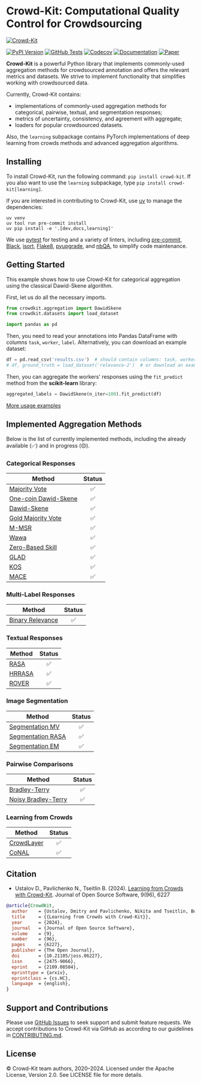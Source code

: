 # Crowd-Kit: Computational Quality Control for Crowdsourcing

[![Crowd-Kit](https://tlk.s3.yandex.net/crowd-kit/Crowd-Kit-GitHub.png)](https://github.com/Toloka/crowd-kit)

[![PyPI Version][pypi_badge]][pypi_link]
[![GitHub Tests][github_tests_badge]][github_tests_link]
[![Codecov][codecov_badge]][codecov_link]
[![Documentation][docs_badge]][docs_link]
[![Paper][paper_badge]][paper_link]

[pypi_badge]: https://badge.fury.io/py/crowd-kit.svg
[pypi_link]: https://pypi.python.org/pypi/crowd-kit
[github_tests_badge]: https://github.com/Toloka/crowd-kit/actions/workflows/tests.yml/badge.svg?branch=main
[github_tests_link]: https://github.com/Toloka/crowd-kit/actions/workflows/tests.yml
[codecov_badge]: https://codecov.io/gh/Toloka/crowd-kit/branch/main/graph/badge.svg
[codecov_link]: https://codecov.io/gh/Toloka/crowd-kit
[docs_badge]: https://readthedocs.org/projects/crowd-kit/badge/
[docs_link]: https://crowd-kit.readthedocs.io/
[paper_badge]: https://joss.theoj.org/papers/10.21105/joss.06227/status.svg
[paper_link]: https://doi.org/10.21105/joss.06227

**Crowd-Kit** is a powerful Python library that implements commonly-used aggregation methods for crowdsourced annotation and offers the relevant metrics and datasets. We strive to implement functionality that simplifies working with crowdsourced data.

Currently, Crowd-Kit contains:

* implementations of commonly-used aggregation methods for categorical, pairwise, textual, and segmentation responses;
* metrics of uncertainty, consistency, and agreement with aggregate;
* loaders for popular crowdsourced datasets.

Also, the `learning` subpackage contains PyTorch implementations of deep learning from crowds methods and advanced aggregation algorithms.

## Installing

To install Crowd-Kit, run the following command: `pip install crowd-kit`. If you also want to use the `learning` subpackage, type `pip install crowd-kit[learning]`.

If you are interested in contributing to Crowd-Kit, use [uv](https://github.com/astral-sh/uv) to manage the dependencies:

```shell
uv venv
uv tool run pre-commit install
uv pip install -e '.[dev,docs,learning]'
```

We use [pytest](https://pytest.org/) for testing and a variety of linters, including [pre-commit](https://pre-commit.com/), [Black](https://github.com/psf/black), [isort](https://github.com/pycqa/isort), [Flake8](https://github.com/pycqa/flake8), [pyupgrade](https://github.com/asottile/pyupgrade), and [nbQA](https://github.com/nbQA-dev/nbQA), to simplify code maintenance.

## Getting Started

This example shows how to use Crowd-Kit for categorical aggregation using the classical Dawid-Skene algorithm.

First, let us do all the necessary imports.

````python
from crowdkit.aggregation import DawidSkene
from crowdkit.datasets import load_dataset

import pandas as pd
````

Then, you need to read your annotations into Pandas DataFrame with columns `task`, `worker`, `label`. Alternatively, you can download an example dataset:

````python
df = pd.read_csv('results.csv')  # should contain columns: task, worker, label
# df, ground_truth = load_dataset('relevance-2')  # or download an example dataset
````

Then, you can aggregate the workers' responses using the `fit_predict` method from the **scikit-learn** library:

````python
aggregated_labels = DawidSkene(n_iter=100).fit_predict(df)
````

[More usage examples](https://github.com/Toloka/crowd-kit/tree/main/examples)

## Implemented Aggregation Methods

Below is the list of currently implemented methods, including the already available (✅) and in progress (🟡).

### Categorical Responses

| Method | Status |
| ------------- | :-------------: |
| [Majority Vote](https://toloka.ai/docs/crowd-kit/reference/crowdkit.aggregation.classification.majority_vote.MajorityVote) | ✅ |
| [One-coin Dawid-Skene](https://toloka.ai/docs/crowd-kit/reference/crowdkit.aggregation.classification.dawid_skene.OneCoinDawidSkene) | ✅ |
| [Dawid-Skene](https://toloka.ai/docs/crowd-kit/reference/crowdkit.aggregation.classification.dawid_skene.DawidSkene) | ✅ |
| [Gold Majority Vote](https://toloka.ai/docs/crowd-kit/reference/crowdkit.aggregation.classification.gold_majority_vote.GoldMajorityVote) | ✅ |
| [M-MSR](https://toloka.ai/docs/crowd-kit/reference/crowdkit.aggregation.classification.m_msr.MMSR) | ✅ |
| [Wawa](https://toloka.ai/docs/crowd-kit/reference/crowdkit.aggregation.classification.wawa.Wawa) | ✅ |
| [Zero-Based Skill](https://toloka.ai/docs/crowd-kit/reference/crowdkit.aggregation.classification.zero_based_skill.ZeroBasedSkill) | ✅ |
| [GLAD](https://toloka.ai/docs/crowd-kit/reference/crowdkit.aggregation.classification.glad.GLAD) | ✅ |
| [KOS](https://toloka.ai/docs/crowd-kit/reference/crowdkit.aggregation.classification.kos.KOS) | ✅ |
| [MACE](https://toloka.ai/docs/crowd-kit/reference/crowdkit.aggregation.classification.mace.MACE) | ✅ |

### Multi-Label Responses

|Method|Status|
|-|:-:|
|[Binary Relevance](https://toloka.ai/docs/crowd-kit/reference/crowdkit.aggregation.multilabel.binary_relevance.BinaryRelevance)|✅|

### Textual Responses

| Method | Status |
| ------------- | :-------------: |
| [RASA](https://toloka.ai/docs/crowd-kit/reference/crowdkit.aggregation.embeddings.rasa.RASA) | ✅ |
| [HRRASA](https://toloka.ai/docs/crowd-kit/reference/crowdkit.aggregation.embeddings.hrrasa.HRRASA) | ✅ |
| [ROVER](https://toloka.ai/docs/crowd-kit/reference/crowdkit.aggregation.texts.rover.ROVER) | ✅ |

### Image Segmentation

| Method | Status |
| ------------------ | :------------------: |
| [Segmentation MV](https://toloka.ai/docs/crowd-kit/reference/crowdkit.aggregation.image_segmentation.segmentation_majority_vote.SegmentationMajorityVote) | ✅ |
| [Segmentation RASA](https://toloka.ai/docs/crowd-kit/reference/crowdkit.aggregation.image_segmentation.segmentation_rasa.SegmentationRASA) | ✅ |
| [Segmentation EM](https://toloka.ai/docs/crowd-kit/reference/crowdkit.aggregation.image_segmentation.segmentation_em.SegmentationEM) | ✅ |

### Pairwise Comparisons

| Method | Status |
| -------------- | :---------------------: |
| [Bradley-Terry](https://toloka.ai/docs/crowd-kit/reference/crowdkit.aggregation.pairwise.bradley_terry.BradleyTerry) | ✅ |
| [Noisy Bradley-Terry](https://toloka.ai/docs/crowd-kit/reference/crowdkit.aggregation.pairwise.noisy_bt.NoisyBradleyTerry) | ✅ |

### Learning from Crowds

|Method|Status|
|-|:-:|
|[CrowdLayer](https://toloka.ai/docs/crowd-kit/reference/crowdkit.learning.crowd_layer.CrowdLayer)|✅|
|[CoNAL](https://toloka.ai/docs/crowd-kit/reference/crowdkit.learning.conal.CoNAL)|✅|

## Citation

* Ustalov D., Pavlichenko N., Tseitlin B. (2024). [Learning from Crowds with Crowd-Kit](https://doi.org/10.21105/joss.06227). Journal of Open Source Software, 9(96), 6227

```bibtex
@article{CrowdKit,
  author    = {Ustalov, Dmitry and Pavlichenko, Nikita and Tseitlin, Boris},
  title     = {{Learning from Crowds with Crowd-Kit}},
  year      = {2024},
  journal   = {Journal of Open Source Software},
  volume    = {9},
  number    = {96},
  pages     = {6227},
  publisher = {The Open Journal},
  doi       = {10.21105/joss.06227},
  issn      = {2475-9066},
  eprint    = {2109.08584},
  eprinttype = {arxiv},
  eprintclass = {cs.HC},
  language  = {english},
}
```

## Support and Contributions

Please use [GitHub Issues](https://github.com/Toloka/crowd-kit/issues) to seek support and submit feature requests. We accept contributions to Crowd-Kit via GitHub as according to our guidelines in [CONTRIBUTING.md](CONTRIBUTING.md).

## License

&copy; Crowd-Kit team authors, 2020&ndash;2024. Licensed under the Apache License, Version 2.0. See LICENSE file for more details.
